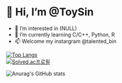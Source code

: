 # 👋 Hi, I’m @ToySin

- 👀 I’m interested in (NULL)
- 🌱 I’m currently learning C/C++, Python, R
- 📫 Welcome my instargram @talented_bin

[![Top Langs](https://github-readme-stats.vercel.app/api/top-langs/?username=ToySin&layout=compact)](https://github.com/anuraghazra/github-readme-stats)  
[![Solved.ac프로필](http://mazassumnida.wtf/api/v2/generate_badge?boj=shkk0628)](https://solved.ac/shkk0628)

![Anurag's GitHub stats](https://github-readme-stats.vercel.app/api?username=ToySin&show_icons=true&theme=dracula)
